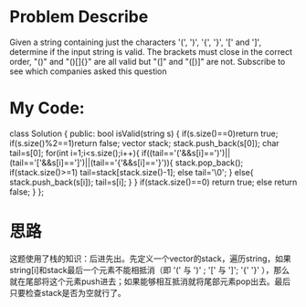 # Problem Describe

Given a string containing just the characters '(', ')', '{', '}', '[' and ']', determine if the input string is valid.
The brackets must close in the correct order, "()" and "()[]{}" are all valid but "(]" and "([)]" are not.
Subscribe to see which companies asked this question

# My Code:

class Solution {
public:
    bool isValid(string s) {
        if(s.size()==0)return true;
        if(s.size()%2==1)return false;
        vector<char> stack;
        stack.push_back(s[0]);
        char tail=s[0];
        for(int i=1;i<s.size();i++){
            if((tail=='('&&s[i]==')')||(tail=='['&&s[i]==']')||(tail=='{'&&s[i]=='}')){
                stack.pop_back();
                if(stack.size()>=1)
                    tail=stack[stack.size()-1];
                else tail='\0';
            }
            else{
                stack.push_back(s[i]);
                tail=s[i];
            }
        }
        if(stack.size()==0)
            return true;
        else
            return false;
    }
};

# 思路

这题使用了栈的知识：后进先出。先定义一个vector<char>的stack，遍历string，如果string[i]和stack最后一个元素不能相抵消（即 '(' 与 ')' ; '[' 与 ']';    '{'  '}' ），那么就在尾部将这个元素push进去；如果能够相互抵消就将尾部元素pop出去。最后只要检查stack是否为空就行了。
